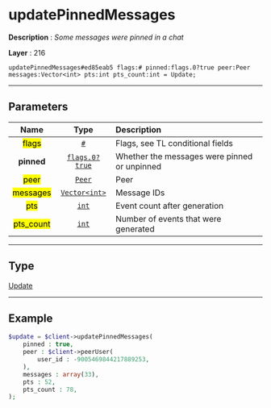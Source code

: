 # updatePinnedMessages

**Description** : *Some messages were pinned in a chat*

**Layer** : 216

```tl
updatePinnedMessages#ed85eab5 flags:# pinned:flags.0?true peer:Peer messages:Vector<int> pts:int pts_count:int = Update;
```

---

## Parameters

| Name | Type | Description |
| :---: | :---: | :--- |
| <mark>flags</mark> | [`#`](type/#) | Flags, see TL conditional fields |
| **pinned** | [`flags.0?true`](type/true) | Whether the messages were pinned or unpinned |
| <mark>peer</mark> | [`Peer`](type/Peer) | Peer |
| <mark>messages</mark> | [`Vector<int>`](type/int) | Message IDs |
| <mark>pts</mark> | [`int`](type/int) | Event count after generation |
| <mark>pts_count</mark> | [`int`](type/int) | Number of events that were generated |

---

## Type

[Update](type/Update)

---

## Example

```php
$update = $client->updatePinnedMessages(
	pinned : true,
	peer : $client->peerUser(
		user_id : -9005469844217889253,
	),
	messages : array(33),
	pts : 52,
	pts_count : 78,
);
```